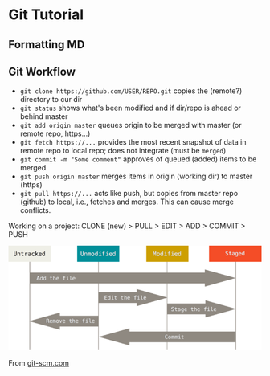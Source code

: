 # Git Tutorial

## Formatting MD


## Git Workflow
* `git clone https://github.com/USER/REPO.git` copies the (remote?) directory to cur dir
* `git status` shows what's been modified and if dir/repo is ahead or behind master
* `git add origin master` queues origin to be merged with master (or remote repo, https...)
* `git fetch https://...` provides the most recent snapshot of data in remote repo to local repo; does not integrate (must be `merged`)
* `git commit -m "Some comment"` approves of queued (added) items to be merged
* `git push origin master` merges items in origin (working dir) to master (https)
* `git pull https://...` acts like push, but copies from master repo (github) to local, i.e., fetches and merges. This can cause merge conflicts.

Working on a project: CLONE (new) > PULL > EDIT > ADD > COMMIT > PUSH

![Git File Lifecycle](./git-lifecycle.png)

From [git-scm.com](https://git-scm.com/book/en/v2/Git-Basics-Recording-Changes-to-the-Repository)




